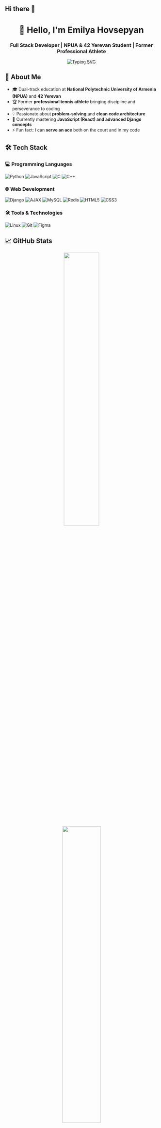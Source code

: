 ## Hi there 👋

<!--
**EmilyaHovsepyan/EmilyaHovsepyan** is a ✨ _special_ ✨ repository because its `README.md` (this file) appears on your GitHub profile.

Here are some ideas to get you started:

- 🔭 I’m currently working on ...
- 🌱 I’m currently learning ...
- 👯 I’m looking to collaborate on ...
- 🤔 I’m looking for help with ...
- 💬 Ask me about ...
- 📫 How to reach me: ...
- 😄 Pronouns: ...
- ⚡ Fun fact: ...


### 💻 Tech Stack:
- 🐍 Python | Django | MySQL | AJAX | Telegram Bot API
- 💻 C (ft_printf, get_next_line, malloc, etc.)
- 🌐 HTML | CSS | JavaScript (learning React)
- ⚙️ Redis | WebSockets | HTTP | Forms & Models in Django
-->

<!-- <h1 align="center">Hi 👋, I'm Emilya</h1>
<h3 align="center">An ambitious fullstack developer</h3>

- 🌱 I’m currently learning JS and Python **Django framework**

- ⚡ Fun fact **I am a professional tennis athlete**

<h3 align="left">Connect with me:</h3>
<p align="left">
</p>
'''
<h3 align="left">Languages and Tools:</h3>
💻 Tech Stack:
- 🐍 Python | Django | MySQL | AJAX | Telegram Bot API
- 💻 C (ft_printf, get_next_line, malloc, etc.)
- 🌐 HTML | CSS | JavaScript (learning React)
- ⚙️ Redis | WebSockets | HTTP | Forms & Models in Django
'''-->

<h1 align="center">👋 Hello, I'm Emilya Hovsepyan</h1>
<h3 align="center">Full Stack Developer | NPUA & 42 Yerevan Student | Former Professional Athlete</h3>

<p align="center">
  <a href="https://git.io/typing-svg"><img src="https://readme-typing-svg.demolab.com?font=Fira+Code&pause=1000&color=7F3FBF&center=true&vCenter=true&width=435&lines=Disciplined+coder;Python+%7C+Django+%7C+JavaScript;Turning+ideas+into+functional+code;From+tennis+courts+to+code+reviews" alt="Typing SVG" /></a>
</p>

## 🚀 About Me

- 🎓 Dual-track education at **National Polytechnic University of Armenia (NPUA)** and **42 Yerevan**
- 🏆 Former **professional tennis athlete** bringing discipline and perseverance to coding
- 💡 Passionate about **problem-solving** and **clean code architecture**
- 🌱 Currently mastering **JavaScript (React) and advanced Django concepts**
- ⚡ Fun fact: I can **serve an ace** both on the court and in my code

## 🛠 Tech Stack

### 💻 Programming Languages
![Python](https://img.shields.io/badge/python-3670A0?style=for-the-badge&logo=python&logoColor=ffdd54)
![JavaScript](https://img.shields.io/badge/javascript-%23323330.svg?style=for-the-badge&logo=javascript&logoColor=%23F7DF1E)
![C](https://img.shields.io/badge/c-%2300599C.svg?style=for-the-badge&logo=c&logoColor=white)
![C++](https://img.shields.io/badge/c++-%2300599C.svg?style=for-the-badge&logo=c%2B%2B&logoColor=white)

### 🌐 Web Development
![Django](https://img.shields.io/badge/django-%23092E20.svg?style=for-the-badge&logo=django&logoColor=white)
![AJAX](https://img.shields.io/badge/AJAX-%232C2D72.svg?style=for-the-badge&logo=ajax&logoColor=white)
![MySQL](https://img.shields.io/badge/mysql-%2300f.svg?style=for-the-badge&logo=mysql&logoColor=white)
![Redis](https://img.shields.io/badge/redis-%23DD0031.svg?style=for-the-badge&logo=redis&logoColor=white)
![HTML5](https://img.shields.io/badge/html5-%23E34F26.svg?style=for-the-badge&logo=html5&logoColor=white)
![CSS3](https://img.shields.io/badge/css3-%231572B6.svg?style=for-the-badge&logo=css3&logoColor=white)

### 🛠 Tools & Technologies
![Linux](https://img.shields.io/badge/Linux-FCC624?style=for-the-badge&logo=linux&logoColor=black)
![Git](https://img.shields.io/badge/git-%23F05033.svg?style=for-the-badge&logo=git&logoColor=white)
![Figma](https://img.shields.io/badge/figma-%23F24E1E.svg?style=for-the-badge&logo=figma&logoColor=white)

## 📈 GitHub Stats

<p align="center">
<!--   <img width="48%" src="https://github-readme-stats.vercel.app/api?username=EmilyaHovsepyan&show_icons=true&theme=dark" /> -->
  <img width="48%" src="https://github-readme-streak-stats.herokuapp.com/?user=EmilyaHovsepyan&theme=dark" />
</p>

<p align="center">
  <img width="50%" src="https://github-readme-stats.vercel.app/api/top-langs/?username=EmilyaHovsepyan&layout=compact&theme=dark&langs_count=6" />
